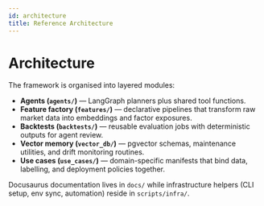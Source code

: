```yaml
---
id: architecture
title: Reference Architecture
---
```


# Architecture

The framework is organised into layered modules:

- **Agents (`agents/`)** — LangGraph planners plus shared tool functions.
- **Feature factory (`features/`)** — declarative pipelines that transform raw
  market data into embeddings and factor exposures.
- **Backtests (`backtests/`)** — reusable evaluation jobs with deterministic
  outputs for agent review.
- **Vector memory (`vector_db/`)** — pgvector schemas, maintenance utilities,
  and drift monitoring routines.
- **Use cases (`use_cases/`)** — domain-specific manifests that bind data,
  labelling, and deployment policies together.

Docusaurus documentation lives in `docs/` while infrastructure helpers (CLI
setup, env sync, automation) reside in `scripts/infra/`.
